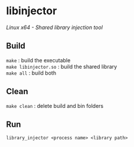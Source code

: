 # libinjector
*Linux x64 - Shared library injection tool*

## Build
`make` : build the executable\
`make libinjector.so` : build the shared library\
`make all` : build both

## Clean
`make clean` : delete build and bin folders

## Run
`library_injector <process name> <library path>`
